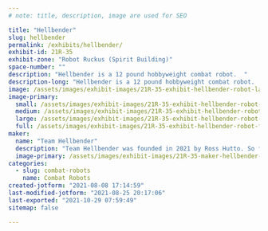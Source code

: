 ```yaml
---
# note: title, description, image are used for SEO

title: "Hellbender"
slug: hellbender
permalink: /exhibits/hellbender/
exhibit-id: 21R-35
exhibit-zone: "Robot Ruckus (Spirit Building)"
space-number: ""
description: "Hellbender is a 12 pound hobbyweight combat robot.  "
description-long: "Hellbender is a 12 pound hobbyweight combat robot.  Its primary weapon is a 4 inch vertical steel drum spinning over 8000 rpm."
image: /assets/images/exhibit-images/21R-35-exhibit-hellbender-robot-large.jpg
image-primary: 
  small: /assets/images/exhibit-images/21R-35-exhibit-hellbender-robot-small.jpg
  medium: /assets/images/exhibit-images/21R-35-exhibit-hellbender-robot-medium.jpg
  large: /assets/images/exhibit-images/21R-35-exhibit-hellbender-robot-large.jpg
  full: /assets/images/exhibit-images/21R-35-exhibit-hellbender-robot-full.jpg
maker: 
  name: "Team Hellbender"
  description: "Team Hellbender was founded in 2021 by Ross Hutto. So far all we have accomplished is burning up speed controllers and 3d printing things that don&#039;t work. "
  image-primary: /assets/images/exhibit-images/21R-35-maker-hellbender-img-2202-medium.JPG
categories: 
  - slug: combat-robots
    name: Combat Robots
created-jotform: "2021-08-08 17:14:59"
last-modified-jotform: "2021-08-25 20:17:06"
last-exported: "2021-10-29 07:59:49"
sitemap: false

---
```

